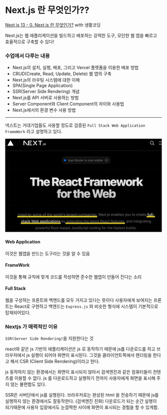 # Next.js 란 무엇인가??

[Next.js 13 - 0. Next.js 란 무엇인가?](https://youtu.be/9KOaR6QMb9A?si=VN2iWq8Mro_MBj3t) with 생활코딩

Next.js는 웹 애플리케이션을 빌드하고 배포하는 강력한 도구, 모던한 웹 앱을 빠르고 효율적으로 구축할 수 있다!

### 수업에서 다루는 내용

- Next.js의 설치, 실행, 배포, 그리고 Vercel 플랫폼을 이용한 배포 방법
- CRUD(Create, Read, Update, Delete) 웹 앱의 구축
- Next.js의 라우팅 시스템에 대한 이해
- SPA(Single Page Application)
- SSR(Server Side Rendering) 개념
- Next.js를 API 서버로 사용하는 방법
- Server Component와 Client Component의 차이와 사용법
- Next.js에서의 환경 변수 사용 방법

---

넥스트는 거대기업들도 사용할 정도로 검증된 `Full Stack Web Application FrameWork` 라고 설명하고 있다.

![Fullstack WepApplication FrameWork](image.png)

#### Web Application

이것은 웹앱을 만드는 도구라는 것을 알 수 있음

#### FrameWork

이것을 통해 규칙에 맞게 코드를 작성하면 준수한 웹앱이 만들어 진다는 소리

#### Full Stack

웹을 구성하는 프론트와 백엔드를 모두 가지고 있다는 뜻이다
사용자에게 보여지는 프론트는 React로 구현하고 백엔드는 `Express.js` 와 비슷한 형식에 시스템이 기본적으로 탑재되어있다.

### Nextjs 가 매력적인 이유

`SSR(Server Side Rendering)`을 지원한다는 것

react와 같은 js 기반의 애플리케이션은 js 로 동작하기 때문에 js를 다운로드를 하고 브라우저에서 js 실행이 되어야 화면이 표시된다. 그것을 클라이언트쪽에서 렌더링을 한다고 해서 CSR (Client Side Rendering)이라고 한다.

js 동작하지 않는 환경에서는 화면이 표시되지 않아서 검색엔진과 같은 컴퓨터들이 컨텐츠를 이용할 수 없다.
js 를 다운로드하고 실행하기 전까지 사용자에게 화면을 표시해 주지 않는 불편함도 있다.

SSR은 서버단에서 js를 실행된다. 브라우저로는 완성된 html 을 전송하기 때문에 js를 실행하지 않는 환경에서도 잘동작한다. (검색엔진 친화)
다운로드가 되는 순간 실행이 되기때문에 사용자 입장에서도 눈깜짝한 사이에 화면이 표시되는 경험을 할 수 있게함.
